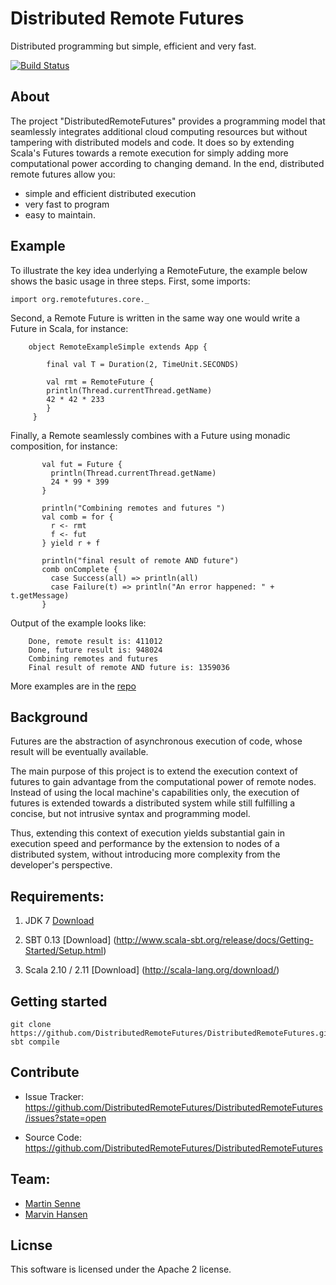 # Distributed Remote Futures

Distributed programming but simple, efficient and very fast.

<!-- [![Build Status](https://secure.travis-ci.org/scala/async.png)](http://travis-ci.org/scala/async) -->
[![Build Status](https://travis-ci.org/DistributedRemoteFutures/DistributedRemoteFutures.svg?branch=master)](https://travis-ci.org/DistributedRemoteFutures/DistributedRemoteFutures)


## About

The project "DistributedRemoteFutures" provides a programming model that seamlessly integrates additional cloud computing resources
but without tampering with distributed models and code. It does so by extending Scala's Futures towards a remote execution for simply
adding more computational power according to changing demand. In the end, distributed remote futures allow you:
- simple and efficient distributed execution
- very fast to program
- easy to maintain.

## Example

To illustrate the key idea underlying a RemoteFuture, the example below
shows the basic usage in three steps. First, some imports:

    import org.remotefutures.core._

Second, a Remote Future is written in the same way one would write a Future in Scala,
for instance:

        object RemoteExampleSimple extends App {

            final val T = Duration(2, TimeUnit.SECONDS)

            val rmt = RemoteFuture {
            println(Thread.currentThread.getName)
            42 * 42 * 233
            }
         }

 Finally, a Remote seamlessly combines with a Future using monadic composition, for instance:

           val fut = Future {
             println(Thread.currentThread.getName)
             24 * 99 * 399
           }

           println("Combining remotes and futures ")
           val comb = for {
             r <- rmt
             f <- fut
           } yield r + f

           println("final result of remote AND future")
           comb onComplete {
             case Success(all) => println(all)
             case Failure(t) => println("An error happened: " + t.getMessage)
           }

 Output of the example looks like:

        Done, remote result is: 411012
        Done, future result is: 948024
        Combining remotes and futures
        Final result of remote AND future is: 1359036


More examples are in the [repo](https://github.com/DistributedRemoteFutures/DistributedRemoteFutures/tree/master/src/main/scala/org/remotefutures/examples)



## Background

Futures are the abstraction of asynchronous execution of code, whose result will be eventually available.

The main purpose of this project is to extend the execution context of futures to gain advantage from the computational power of remote nodes.
Instead of using the local machine's capabilities only, the execution of futures is extended towards a distributed system
while still fulfilling a concise, but not intrusive syntax and programming model.

Thus, extending this context of execution yields substantial gain in execution speed and performance
by the extension to nodes of a distributed system, without introducing more complexity from the developer's perspective.


Requirements:
--------

1) JDK 7 [Download](http://www.oracle.com/technetwork/java/javase/downloads/jdk7-downloads-1880260.html)

2) SBT 0.13 [Download] (http://www.scala-sbt.org/release/docs/Getting-Started/Setup.html)

3) Scala 2.10 / 2.11 [Download] (http://scala-lang.org/download/)



## Getting started

    git clone https://github.com/DistributedRemoteFutures/DistributedRemoteFutures.git
    sbt compile


## Contribute
- Issue Tracker: https://github.com/DistributedRemoteFutures/DistributedRemoteFutures/issues?state=open

- Source Code: https://github.com/DistributedRemoteFutures/DistributedRemoteFutures


## Team:
* [Martin Senne](https://github.com/MartinSenne/)
* [Marvin Hansen](https://github.com/marvin-hansen)


## Licnse

This software is licensed under the Apache 2 license.


